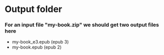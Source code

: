 # Output folder

### For an input file "my-book.zip" we should get two output files here

* my-book_e3.epub  (epub 3)
* my-book.epub     (epub 2)

